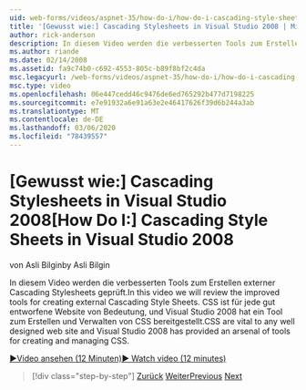 ```yaml
---
uid: web-forms/videos/aspnet-35/how-do-i/how-do-i-cascading-style-sheets-in-visual-studio-2008
title: '[Gewusst wie:] Cascading Stylesheets in Visual Studio 2008 | Microsoft-Dokumentation'
author: rick-anderson
description: In diesem Video werden die verbesserten Tools zum Erstellen externer Cascading Stylesheets geprüft. CSS ist für jede gut entworfene Website und Visual Studio 2 wichtig...
ms.author: riande
ms.date: 02/14/2008
ms.assetid: fa9c74b0-c692-4553-805c-b89f8bf2c4da
msc.legacyurl: /web-forms/videos/aspnet-35/how-do-i/how-do-i-cascading-style-sheets-in-visual-studio-2008
msc.type: video
ms.openlocfilehash: 06e447cedd46c9476de6ed765292b477d7198225
ms.sourcegitcommit: e7e91932a6e91a63e2e46417626f39d6b244a3ab
ms.translationtype: MT
ms.contentlocale: de-DE
ms.lasthandoff: 03/06/2020
ms.locfileid: "78439557"
---
```

# <a name="how-do-i-cascading-style-sheets-in-visual-studio-2008"></a><span data-ttu-id="a25cc-104">[Gewusst wie:] Cascading Stylesheets in Visual Studio 2008</span><span class="sxs-lookup"><span data-stu-id="a25cc-104">[How Do I:] Cascading Style Sheets in Visual Studio 2008</span></span>

<span data-ttu-id="a25cc-105">von Asli Bilgin</span><span class="sxs-lookup"><span data-stu-id="a25cc-105">by Asli Bilgin</span></span>

<span data-ttu-id="a25cc-106">In diesem Video werden die verbesserten Tools zum Erstellen externer Cascading Stylesheets geprüft.</span><span class="sxs-lookup"><span data-stu-id="a25cc-106">In this video we will review the improved tools for creating external Cascading Style Sheets.</span></span> <span data-ttu-id="a25cc-107">CSS ist für jede gut entworfene Website von Bedeutung, und Visual Studio 2008 hat ein Tool zum Erstellen und Verwalten von CSS bereitgestellt.</span><span class="sxs-lookup"><span data-stu-id="a25cc-107">CSS are vital to any well designed web site and Visual Studio 2008 has provided an arsenal of tools for creating and managing CSS.</span></span>

[<span data-ttu-id="a25cc-108">&#9654;Video ansehen (12 Minuten)</span><span class="sxs-lookup"><span data-stu-id="a25cc-108">&#9654; Watch video (12 minutes)</span></span>](https://channel9.msdn.com/Blogs/ASP-NET-Site-Videos/how-do-i-cascading-style-sheets-in-visual-studio-2008)

> [!div class="step-by-step"]
> <span data-ttu-id="a25cc-109">[Zurück](how-do-i-create-nested-master-page-in-visual-studio-2008.md)
> [Weiter](how-do-i-working-with-visual-studio-2008-net-framework.md)</span><span class="sxs-lookup"><span data-stu-id="a25cc-109">[Previous](how-do-i-create-nested-master-page-in-visual-studio-2008.md)
[Next](how-do-i-working-with-visual-studio-2008-net-framework.md)</span></span>
